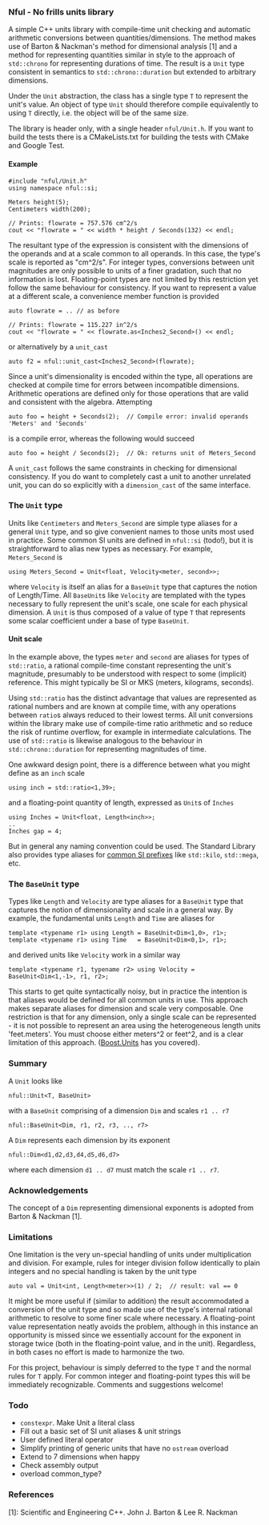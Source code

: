 
### Nful - No frills units library

A simple C++ units library with compile-time unit checking and automatic arithmetic conversions between quantities/dimensions. The method makes use of Barton & Nackman's method for dimensional analysis [1] and a method for representing quantities similar in style to the approach of `std::chrono` for representing durations of time. The result is a `Unit` type consistent in semantics to `std::chrono::duration` but extended to arbitrary dimensions.

Under the `Unit` abstraction, the class has a single type `T` to represent the unit's value. An object of type `Unit` should therefore compile equivalently to using `T` directly, i.e. the object will be of the same size.

The library is header only, with a single header `nful/Unit.h`. If you want to build the tests there is a CMakeLists.txt for building the tests with CMake and Google Test.

#### Example

	#include "nful/Unit.h"
	using namespace nful::si;

	Meters height(5);
	Centimeters width(200);

	// Prints: flowrate = 757.576 cm^2/s
	cout << "flowrate = " << width * height / Seconds(132) << endl;

The resultant type of the expression is consistent with the dimensions of the operands and at a scale common to all operands. In this case, the type's scale is reported as "cm^2/s". For integer types, conversions between unit magnitudes are only possible to units of a finer gradation, such that no information is lost. Floating-point types are not limited by this restriction yet follow the same behaviour for consistency. If you want to represent a value at a different scale, a convenience member function is provided

	auto flowrate = .. // as before

	// Prints: flowrate = 115.227 in^2/s
	cout << "flowrate = " << flowrate.as<Inches2_Second>() << endl;

or alternatively by a `unit_cast`

    auto f2 = nful::unit_cast<Inches2_Second>(flowrate);

Since a unit's dimensionality is encoded within the type, all operations are checked at compile time for errors between incompatible dimensions. Arithmetic operations are defined only for those operations that are valid and consistent with the algebra. Attempting

	auto foo = height + Seconds(2);  // Compile error: invalid operands 'Meters' and 'Seconds'

is a compile error, whereas the following would succeed

	auto foo = height / Seconds(2);  // Ok: returns unit of Meters_Second

A `unit_cast` follows the same constraints in checking for dimensional consistency. If you do want to completely cast a unit to another unrelated unit, you can do so explicitly with a `dimension_cast` of the same interface.

### The `Unit` type

Units like `Centimeters` and `Meters_Second` are simple type aliases for a general `Unit` type, and so give convenient names to those units most used in practice. Some common SI units are defined in `nful::si` (todo!), but it is straightforward to alias new types as necessary.  For example, `Meters_Second` is

	using Meters_Second = Unit<float, Velocity<meter, second>>;

where `Velocity` is itself an alias for a `BaseUnit` type that captures the notion of Length/Time.  All `BaseUnit`s like `Velocity` are templated with the types necessary to fully represent the unit's scale, one scale for each physical dimension. A `Unit` is thus composed of a value of type `T` that represents some scalar coefficient under a base of type `BaseUnit`.

#### Unit scale

In the example above, the types `meter` and `second` are aliases for types of `std::ratio`, a rational compile-time constant representing the unit's magnitude, presumably to be understood with respect to some (implicit) reference. This might typically be SI or MKS (meters, kilograms, seconds).

Using `std::ratio` has the distinct advantage that values are represented as rational numbers and are known at compile time, with any operations between `ratio`s always reduced to their lowest terms. All unit conversions within the library make use of compile-time ratio arithmetic and so reduce the risk of runtime overflow, for example in intermediate calculations. The use of `std::ratio` is likewise analogous to the behaviour in `std::chrono::duration` for representing magnitudes of time.

One awkward design point, there is a difference between what you might define as an `inch` scale

	using inch = std::ratio<1,39>;

and a floating-point quantity of length, expressed as `Unit`s of `Inches`

	using Inches = Unit<float, Length<inch>>;
    ..
	Inches gap = 4;

But in general any naming convention could be used. The Standard Library also provides type aliases for [common SI prefixes][b] like `std::kilo`, `std::mega`, etc.

### The `BaseUnit` type

Types like `Length` and `Velocity` are type aliases for a `BaseUnit` type that captures the notion of dimensionality and scale in a general way. By example, the fundamental units `Length` and `Time` are aliases for

	template <typename r1> using Length = BaseUnit<Dim<1,0>, r1>;
	template <typename r1> using Time   = BaseUnit<Dim<0,1>, r1>;

and derived units like `Velocity` work in a similar way

	template <typename r1, typename r2> using Velocity = BaseUnit<Dim<1,-1>, r1, r2>;

This starts to get quite syntactically noisy, but in practice the intention is that aliases would be defined for all common units in use. This approach makes separate aliases for dimension and scale very composable. One restriction is that for any dimension, only a single scale can be represented - it is not possible to represent an area using the heterogeneous length units 'feet.meters'. You must choose either meters^2 or feet^2, and is a clear limitation of this approach. ([Boost.Units][c] has you covered).

### Summary

A `Unit` looks like

	nful::Unit<T, BaseUnit>

with a `BaseUnit` comprising of a dimension `Dim` and scales `r1 .. r7`

	nful::BaseUnit<Dim, r1, r2, r3, .., r7>

A `Dim` represents each dimension by its exponent

    nful::Dim<d1,d2,d3,d4,d5,d6,d7>

where each dimension `d1 .. d7` must match the scale `r1 .. r7`.

### Acknowledgements

The concept of a `Dim` representing dimensional exponents is adopted from Barton & Nackman [1].

### Limitations

One limitation is the very un-special handling of units under multiplication and division. For example, rules for integer division follow identically to plain integers and no special handling is taken by the unit type

	auto val = Unit<int, Length<meter>>(1) / 2;  // result: val == 0

It might be more useful if (similar to addition) the result accommodated a conversion of the unit type and so made use of the type's internal rational arithmetic to resolve to some finer scale where necessary. A floating-point value representation neatly avoids the problem, although in this instance an opportunity is missed since we essentially account for the exponent in storage twice (both in the floating-point value, and in the unit). Regardless, in both cases no effort is made to harmonize the two.

For this project, behaviour is simply deferred to the type `T` and the normal rules for `T` apply. For common integer and floating-point types this will be immediately recognizable. Comments and suggestions welcome!


### Todo

+ `constexpr`. Make Unit a literal class
+ Fill out a basic set of SI unit aliases & unit strings
+ User defined literal operator
+ Simplify printing of generic units that have no `ostream` overload
+ Extend to 7 dimensions when happy
+ Check assembly output
+ overload common_type?

### References

[1]: Scientific and Engineering C++. John J. Barton & Lee R. Nackman

[a]: http://en.cppreference.com/w/cpp/chrono/duration
[b]: http://en.cppreference.com/w/cpp/numeric/ratio/ratio
[c]: http://www.boost.org/doc/libs/1_58_0/doc/html/boost_units.html
